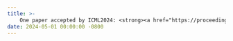 ```yaml
---
title: >-
    One paper accepted by ICML2024: <strong><a href="https://proceedings.mlr.press/v235/zhang24aw.html" target="_blank">A federated stochastic multi-level compositional minimax algorithm for deep AUC maximization</a></strong>
date: 2024-05-01 00:00:00 -0800
---
```

